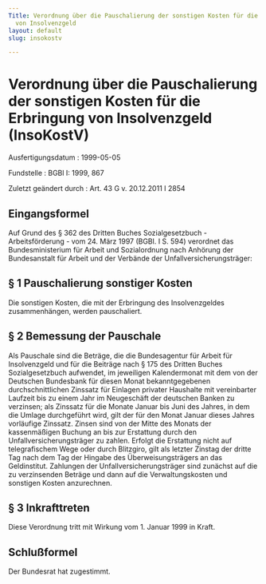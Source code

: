 ```yaml
---
Title: Verordnung über die Pauschalierung der sonstigen Kosten für die Erbringung
  von Insolvenzgeld
layout: default
slug: insokostv

---
```


# Verordnung über die Pauschalierung der sonstigen Kosten für die Erbringung von Insolvenzgeld (InsoKostV)

Ausfertigungsdatum
:   1999-05-05

Fundstelle
:   BGBl I: 1999, 867

Zuletzt geändert durch
:   Art. 43 G v. 20.12.2011 I 2854


## Eingangsformel

Auf Grund des § 362 des Dritten Buches Sozialgesetzbuch -
Arbeitsförderung - vom 24. März 1997 (BGBl. I S. 594) verordnet das
Bundesministerium für Arbeit und Sozialordnung nach Anhörung der
Bundesanstalt für Arbeit und der Verbände der
Unfallversicherungsträger:


## § 1 Pauschalierung sonstiger Kosten

Die sonstigen Kosten, die mit der Erbringung des Insolvenzgeldes
zusammenhängen, werden pauschaliert.


## § 2 Bemessung der Pauschale

Als Pauschale sind die Beträge, die die Bundesagentur für Arbeit für
Insolvenzgeld und für die Beiträge nach § 175 des Dritten Buches
Sozialgesetzbuch aufwendet, im jeweiligen Kalendermonat mit dem von
der Deutschen Bundesbank für diesen Monat bekanntgegebenen
durchschnittlichen Zinssatz für Einlagen privater Haushalte mit
vereinbarter Laufzeit bis zu einem Jahr im Neugeschäft der deutschen
Banken zu verzinsen; als Zinssatz für die Monate Januar bis Juni des
Jahres, in dem die Umlage durchgeführt wird, gilt der für den Monat
Januar dieses Jahres vorläufige Zinssatz. Zinsen sind von der Mitte
des Monats der kassenmäßigen Buchung an bis zur Erstattung durch den
Unfallversicherungsträger zu zahlen. Erfolgt die Erstattung nicht auf
telegrafischem Wege oder durch Blitzgiro, gilt als letzter Zinstag der
dritte Tag nach dem Tag der Hingabe des Überweisungsträgers an das
Geldinstitut. Zahlungen der Unfallversicherungsträger sind zunächst
auf die zu verzinsenden Beträge und dann auf die Verwaltungskosten und
sonstigen Kosten anzurechnen.


## § 3 Inkrafttreten

Diese Verordnung tritt mit Wirkung vom 1. Januar 1999 in Kraft.


## Schlußformel

Der Bundesrat hat zugestimmt.

